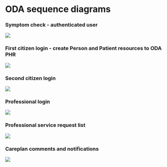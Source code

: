 # ODA sequence diagrams

### Symptom check - authenticated user

![](http://www.plantuml.com/plantuml/proxy?src=https://raw.githubusercontent.com/kainutom/definitions/master/sequence-diagrams/symptom-check-authenticated-user.puml?3) 

### First citizen login - create Person and Patient resources to ODA PHR
![](http://www.plantuml.com/plantuml/proxy?src=https://raw.githubusercontent.com/omahoito/definitions/master/sequence-diagrams/first-login.puml?3) 

### Second citizen login
![](http://www.plantuml.com/plantuml/proxy?src=https://raw.githubusercontent.com/omahoito/definitions/master/sequence-diagrams/second-login.puml?1) 

### Professional login
![](http://www.plantuml.com/plantuml/proxy?src=https://raw.githubusercontent.com/omahoito/definitions/master/sequence-diagrams/ODA-Practitioner-Login.puml?1) 

### Professional service request list
![](http://www.plantuml.com/plantuml/proxy?src=https://raw.githubusercontent.com/omahoito/definitions/master/sequence-diagrams/Professional-service-requests.puml?1) 

### Careplan comments and notifications
![](http://www.plantuml.com/plantuml/proxy?src=https://raw.githubusercontent.com/omahoito/definitions/master/sequence-diagrams/ODA-Careplan-Comment.plantuml?1) 




